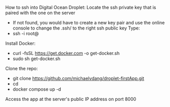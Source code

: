 How to ssh into Digital Ocean Droplet:
Locate the ssh private key that is paired with the one on the server
  - If not found, you would have to create a new key pair and use the online console to change the .ssh/<file> to the right ssh public key
Type:
  - ssh -i <private key file> root@<IP address>

Install Docker:
  - curl -fsSL https://get.docker.com -o get-docker.sh
  - sudo sh get-docker.sh

Clone the repo:
  - git clone https://github.com/michaelvdang/droplet-firstApp.git
  - cd 
  - docker compose up -d

Access the app at the server's public IP address on port 8000